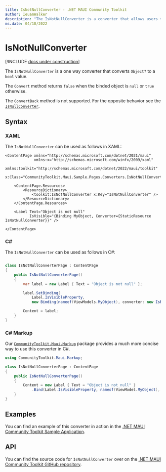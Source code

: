 ```yaml
---
title: IsNotNullConverter - .NET MAUI Community Toolkit
author: IeuanWalker
description: "The IsNotNullConverter is a converter that allows users to convert an incoming binding to a bool value. This value represents if the incoming binding value is not null."
ms.date: 04/18/2022
---
```


# IsNotNullConverter

[!INCLUDE [docs under construction](../includes/preview-note.md)]

The `IsNotNullConverter` is a one way converter that converts `Object?` to a `bool` value. 

The `Convert` method returns `false` when the binded object is `null` or `true` otherwise.

The `ConvertBack` method is not supported. For the opposite behavior see the [`IsNullConverter`](is-null-converter.md).

## Syntax

### XAML
The `IsNotNullConverter` can be used as follows in XAML:

```xaml
<ContentPage xmlns="http://schemas.microsoft.com/dotnet/2021/maui"
             xmlns:x="http://schemas.microsoft.com/winfx/2009/xaml"
             xmlns:toolkit="http://schemas.microsoft.com/dotnet/2022/maui/toolkit"
             x:Class="CommunityToolkit.Maui.Sample.Pages.Converters.IsNotNullConverterPage">

    <ContentPage.Resources>
        <ResourceDictionary>
            <toolkit:IsNotNullConverter x:Key="IsNotNullConverter" />
        </ResourceDictionary>
    </ContentPage.Resources>

    <Label Text="Object is not null"
           IsVisible="{Binding MyObject, Converter={StaticResource IsNotNullConverter}}" />

</ContentPage>
```

### C#

The `IsNotNullConverter` can be used as follows in C#:

```csharp

class IsNotNullConverterPage : ContentPage
{
    public IsNotNullConverterPage()
    {
        var label = new Label { Text = "Object is not null" };

		label.SetBinding(
			Label.IsVisibleProperty,
			new Binding(nameof(ViewModels.MyObject), converter: new IsNotNullConverter()));

		Content = label;
    }
}
```

### C# Markup

Our [`CommunityToolkit.Maui.Markup`](../markup/markup.md) package provides a much more concise way to use this converter in C#.

```csharp
using CommunityToolkit.Maui.Markup;

class IsNotNullConverterPage : ContentPage
{
    public IsNotNullConverterPage()
    {
        Content = new Label { Text = "Object is not null" }
            .Bind(Label.IsVisibleProperty, nameof(ViewModel.MyObject), converter: new IsNotNullConverter());
    }
}
```

## Examples

You can find an example of this converter in action in the [.NET MAUI Community Toolkit Sample Application](https://github.com/CommunityToolkit/Maui/blob/main/samples/CommunityToolkit.Maui.Sample/Pages/Converters/IsNotNullConverterPage.xaml).

## API

You can find the source code for `IsNotNullConverter` over on the [.NET MAUI Community Toolkit GitHub repository](https://github.com/CommunityToolkit/Maui/blob/main/src/CommunityToolkit.Maui/Converters/IsNotNullConverter.shared.cs).

